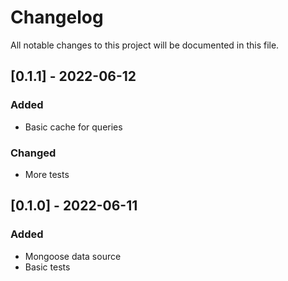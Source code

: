 # Changelog
All notable changes to this project will be documented in this file.

## [0.1.1] - 2022-06-12
### Added
- Basic cache for queries
### Changed
- More tests

## [0.1.0] - 2022-06-11
### Added
- Mongoose data source
- Basic tests